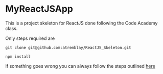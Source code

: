 # MyReactJSApp

This is a project skeleton for ReactJS done following the Code Academy class.

Only steps required are

`git clone git@github.com:atremblay/ReactJS_Skeleton.git`

`npm install`

If something goes wrong you can always follow the steps outlined [here](https://www.codecademy.com/articles/react-setup-i)


